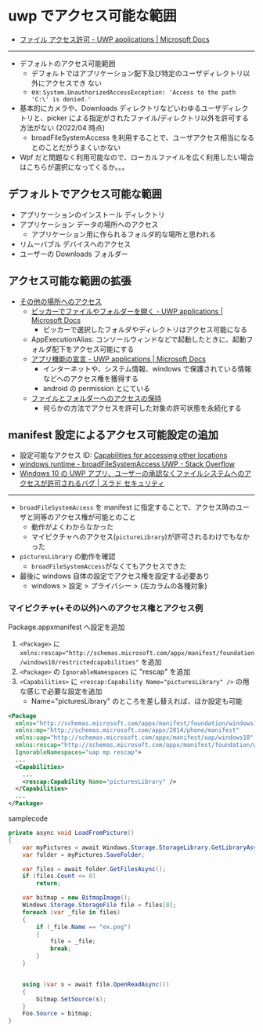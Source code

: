 # uwp でアクセス可能な範囲

- [ファイル アクセス許可 \- UWP applications \| Microsoft Docs](https://docs.microsoft.com/ja-jp/windows/uwp/files/file-access-permissions)

---

- デフォルトのアクセス可能範囲
  - デフォルトではアプリケーション配下及び特定のユーザディレクトリ以外にアクセスでき ない
  - ex: `System.UnauthorizedAccessException: 'Access to the path 'C:\' is denied.'`
- 基本的にカメラや、Downloads ディレクトリなどいわゆるユーザディレクトリと、picker による指定がされたファイル/ディレクトリ以外を許可する方法がない (2022/04 時点)
  - broadFileSystemAccess を利用することで、ユーザアクセス相当になるとのことだがうまくいかない
- Wpf だと問題なく利用可能なので、ローカルファイルを広く利用したい場合はこちらが選択になってくるか。。。

## デフォルトでアクセス可能な範囲

- アプリケーションのインストール ディレクトリ
- アプリケーション データの場所へのアクセス
  - アプリケーション用に作られるフォルダ的な場所と思われる
- リムーバブル デバイスへのアクセス
- ユーザーの Downloads フォルダー

## アクセス可能な範囲の拡張

- [その他の場所へのアクセス](https://docs.microsoft.com/ja-jp/windows/uwp/files/file-access-permissions#accessing-additional-locations)
  - [ピッカーでファイルやフォルダーを開く \- UWP applications \| Microsoft Docs](https://docs.microsoft.com/ja-jp/windows/uwp/files/quickstart-using-file-and-folder-pickers)
    - ピッカーで選択したフォルダやディレクトリはアクセス可能になる
  - AppExecutionAlias: コンソールウィンドなどで起動したときに、起動フォルダ配下をアクセス可能にする
  - [アプリ機能の宣言 \- UWP applications \| Microsoft Docs](https://docs.microsoft.com/ja-jp/windows/uwp/packaging/app-capability-declarations)
    - インターネットや、システム情報、windows で保護されている情報などへのアクセス権を獲得する
    - android の permission とにている
  - [ファイルとフォルダーへのアクセスの保持](https://docs.microsoft.com/ja-jp/windows/uwp/files/file-access-permissions#retaining-access-to-files-and-folders)
    - 何らかの方法でアクセスを許可した対象の許可状態を永続化する

## manifest 設定によるアクセス可能設定の追加

- 設定可能なアクセス ID: [Capabilities for accessing other locations](https://docs.microsoft.com/en-us/windows/uwp/files/file-access-permissions#capabilities-for-accessing-other-locations)
- [windows runtime \- broadFileSystemAccess UWP \- Stack Overflow](https://stackoverflow.com/questions/50559764/broadfilesystemaccess-uwp)
- [Windows 10 の UWP アプリ、ユーザーの承認なくファイルシステムへのアクセスが許可されるバグ \| スラド セキュリティ](https://security.srad.jp/story/18/11/03/0018224/)

---

- `broadFileSystemAccess` を manifest に指定することで、アクセス時のユーザと同等のアクセス権が可能とのこと
  - 動作がよくわからなかった
  - マイピクチャへのアクセス(`pictureLibrary`)が許可されるわけでもなかった
- `picturesLibrary` の動作を確認
  - `broadFileSystemAccess`がなくてもアクセスできた
- 最後に windows 自体の設定でアクセス権を設定する必要あり
  - windows \> 設定 \> プライバシー \> {左カラムの各種対象}

### マイピクチャ(+その以外)へのアクセス権とアクセス例

Package.appxmanifest へ設定を追加

1. `<Package>` に `xmlns:rescap="http://schemas.microsoft.com/appx/manifest/foundation/windows10/restrictedcapabilities"` を追加
2. `<Package>` の `IgnorableNamespaces` に "rescap" を追加
3. `<Capabilities>` に `<rescap:Capability Name="picturesLibrary" />` の用な感じで必要な設定を追加
   - Name="picturesLibrary" のところを差し替えれば、ほか設定も可能

```xml
<Package
  xmlns="http://schemas.microsoft.com/appx/manifest/foundation/windows10"
  xmlns:mp="http://schemas.microsoft.com/appx/2014/phone/manifest"
  xmlns:uap="http://schemas.microsoft.com/appx/manifest/uap/windows10"
  xmlns:rescap="http://schemas.microsoft.com/appx/manifest/foundation/windows10/restrictedcapabilities"
  IgnorableNamespaces="uap mp rescap">
  ...
  <Capabilities>
    ...
    <rescap:Capability Name="picturesLibrary" />
  </Capabilities>
  ...
</Package>
```

samplecode

```cs
private async void LoadFromPicture()
{
    var myPictures = await Windows.Storage.StorageLibrary.GetLibraryAsync(Windows.Storage.KnownLibraryId.Pictures);
    var folder = myPictures.SaveFolder;

    var files = await folder.GetFilesAsync();
    if (files.Count <= 0)
        return;

    var bitmap = new BitmapImage();
    Windows.Storage.StorageFile file = files[0];
    foreach (var _file in files)
    {
        if (_file.Name == "ex.png")
        {
            file = _file;
            break;
        }
    }


    using (var s = await file.OpenReadAsync())
    {
        bitmap.SetSource(s);
    }
    Foo.Source = bitmap;
}
```
